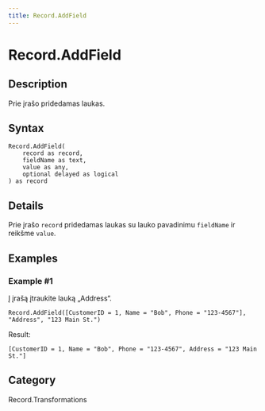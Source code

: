 ```yaml
---
title: Record.AddField
---
```


# Record.AddField


## Description

Prie įrašo pridedamas laukas.


## Syntax

```powerquery
Record.AddField(
    record as record,
    fieldName as text,
    value as any,
    optional delayed as logical
) as record
```


## Details

Prie įrašo <code>record</code> pridedamas laukas su lauko pavadinimu <code>fieldName</code> ir reikšme <code>value</code>.


## Examples

### Example #1 
Į įrašą įtraukite lauką „Address“.
```powerquery
Record.AddField([CustomerID = 1, Name = "Bob", Phone = "123-4567"], "Address", "123 Main St.")
```

Result: 
```powerquery
[CustomerID = 1, Name = "Bob", Phone = "123-4567", Address = "123 Main St."]
```




## Category
Record.Transformations
